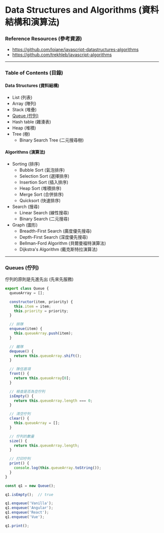 # Data Structures and Algorithms (資料結構和演算法)

### Reference Resources (參考資源)

* https://github.com/loiane/javascript-datastructures-algorithms
* https://github.com/trekhleb/javascript-algorithms

***

### Table of Contents (目錄)

#### Data Structures (資料結構)

* List (列表)
* Array (陣列)
* Stack (堆疊)
* [Queue (佇列)](#queue-佇列)
* Hash table (雜湊表)
* Heap (堆積)
* Tree (樹)
  * Binary Search Tree (二元搜尋樹)

#### Algorithms (演算法)

* Sorting (排序)
  * Bubble Sort (氣泡排序)
  * Selection Sort (選擇排序)
  * Insertion Sort (插入排序)
  * Heap Sort (堆積排序)
  * Merge Sort (合併排序)
  * Quicksort (快速排序)
* Search (搜尋)
  * Linear Search (線性搜尋)
  * Binary Search (二元搜尋)
* Graph (圖形)
  * Breadth-First Search (廣度優先搜尋)
  * Depth-First Search (深度優先搜尋)
  * Bellman-Ford Algorithm (貝爾曼福特演算法)
  * Dijkstra's Algorithm (戴克斯特拉演算法)

***

### Queues (佇列)

佇列的原則是先進先出 (先來先服務)

```js
export class Queue {
  queueArray = [];

  constructor(item, priority) {
    this.item = item;
    this.priority = priority;
  }

  // 排隊
  enqueue(item) {
    this.queueArray.push(item);
  }

  // 離隊
  dequeue() {
    return this.queueArray.shift();
  }

  // 隊伍首項
  front() {
    return this.queueArray[0];
  }

  // 檢查是否為空佇列
  isEmpty() {
    return this.queueArray.length === 0;
  }

  // 清空佇列
  clear() {
    this.queueArray = [];
  }

  // 佇列的數量
  size() {
    return this.queueArray.length;
  }

  // 打印佇列
  print() {
    console.log(this.queueArray.toString());
  }
}

const q1 = new Queue();

q1.isEmpty();  // true

q1.enqueue('Vanilla');
q1.enqueue('Angular');
q1.enqueue('React');
q1.enqueue('Vue');

q1.print();
```
